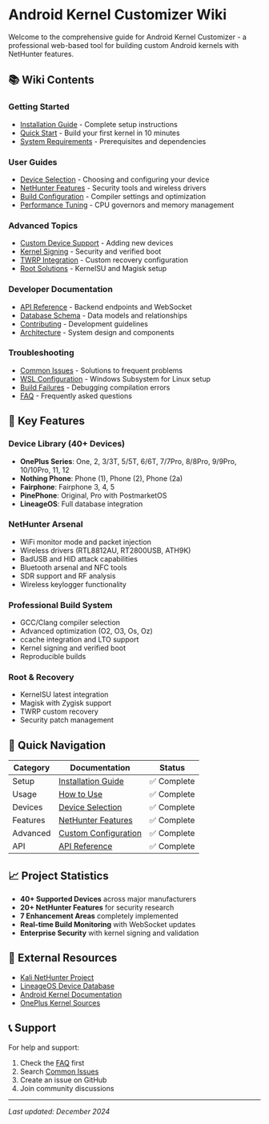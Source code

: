 # Android Kernel Customizer Wiki

Welcome to the comprehensive guide for Android Kernel Customizer - a professional web-based tool for building custom Android kernels with NetHunter features.

## 📚 Wiki Contents

### Getting Started
- [Installation Guide](Installation-Guide.md) - Complete setup instructions
- [Quick Start](Quick-Start.md) - Build your first kernel in 10 minutes
- [System Requirements](System-Requirements.md) - Prerequisites and dependencies

### User Guides
- [Device Selection](Device-Selection.md) - Choosing and configuring your device
- [NetHunter Features](NetHunter-Features.md) - Security tools and wireless drivers
- [Build Configuration](Build-Configuration.md) - Compiler settings and optimization
- [Performance Tuning](Performance-Tuning.md) - CPU governors and memory management

### Advanced Topics
- [Custom Device Support](Custom-Device-Support.md) - Adding new devices
- [Kernel Signing](Kernel-Signing.md) - Security and verified boot
- [TWRP Integration](TWRP-Integration.md) - Custom recovery configuration
- [Root Solutions](Root-Solutions.md) - KernelSU and Magisk setup

### Developer Documentation
- [API Reference](API-Reference.md) - Backend endpoints and WebSocket
- [Database Schema](Database-Schema.md) - Data models and relationships
- [Contributing](../CONTRIBUTING.md) - Development guidelines
- [Architecture](Architecture.md) - System design and components

### Troubleshooting
- [Common Issues](Common-Issues.md) - Solutions to frequent problems
- [WSL Configuration](WSL-Configuration.md) - Windows Subsystem for Linux setup
- [Build Failures](Build-Failures.md) - Debugging compilation errors
- [FAQ](FAQ.md) - Frequently asked questions

## 🎯 Key Features

### Device Library (40+ Devices)
- **OnePlus Series**: One, 2, 3/3T, 5/5T, 6/6T, 7/7Pro, 8/8Pro, 9/9Pro, 10/10Pro, 11, 12
- **Nothing Phone**: Phone (1), Phone (2), Phone (2a)
- **Fairphone**: Fairphone 3, 4, 5
- **PinePhone**: Original, Pro with PostmarketOS
- **LineageOS**: Full database integration

### NetHunter Arsenal
- WiFi monitor mode and packet injection
- Wireless drivers (RTL8812AU, RT2800USB, ATH9K)
- BadUSB and HID attack capabilities
- Bluetooth arsenal and NFC tools
- SDR support and RF analysis
- Wireless keylogger functionality

### Professional Build System
- GCC/Clang compiler selection
- Advanced optimization (O2, O3, Os, Oz)
- ccache integration and LTO support
- Kernel signing and verified boot
- Reproducible builds

### Root & Recovery
- KernelSU latest integration
- Magisk with Zygisk support
- TWRP custom recovery
- Security patch management

## 🚀 Quick Navigation

| Category | Documentation | Status |
|----------|---------------|--------|
| Setup | [Installation Guide](Installation-Guide.md) | ✅ Complete |
| Usage | [How to Use](How-to-Use.md) | ✅ Complete |
| Devices | [Device Selection](Device-Selection.md) | ✅ Complete |
| Features | [NetHunter Features](NetHunter-Features.md) | ✅ Complete |
| Advanced | [Custom Configuration](Custom-Configuration.md) | ✅ Complete |
| API | [API Reference](API-Reference.md) | ✅ Complete |

## 📈 Project Statistics

- **40+ Supported Devices** across major manufacturers
- **20+ NetHunter Features** for security research
- **7 Enhancement Areas** completely implemented
- **Real-time Build Monitoring** with WebSocket updates
- **Enterprise Security** with kernel signing and validation

## 🔗 External Resources

- [Kali NetHunter Project](https://gitlab.com/kalilinux/nethunter)
- [LineageOS Device Database](https://wiki.lineageos.org/devices/)
- [Android Kernel Documentation](https://source.android.com/docs/core/architecture/kernel)
- [OnePlus Kernel Sources](https://github.com/OnePlusOSS)

## 📞 Support

For help and support:
1. Check the [FAQ](FAQ.md) first
2. Search [Common Issues](Common-Issues.md)
3. Create an issue on GitHub
4. Join community discussions

---

*Last updated: December 2024*